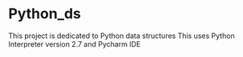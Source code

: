 # Python_ds

This project is dedicated to Python data structures
This uses Python Interpreter version 2.7 and Pycharm IDE